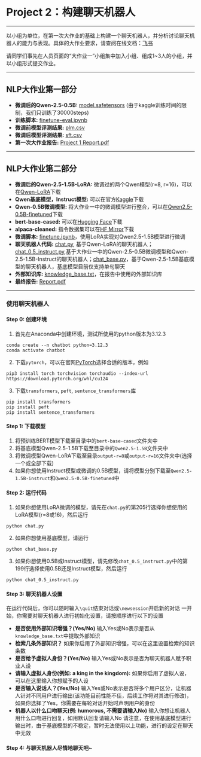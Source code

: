 # Project 2：构建聊天机器人

---

以小组为单位，在第一次大作业的基础上构建一个聊天机器人，并分析讨论聊天机器人的能力与表现。具体的大作业要求，请查阅在线文档：[飞书](https://vs74u9rj3b.feishu.cn/docx/ReWvdQn7WoWePxxvcFDcpe3nnWf)

请同学们事先在人员页面的“大作业一”小组集中加入小组、组成1~3人的小组，并以小组形式提交作业。

----
## NLP大作业第一部分
* **微调后的Qwen-2.5-0.5B:** [model.safetensors](https://jbox.sjtu.edu.cn/l/bH1iaH) (由于kaggle训练时间的限制，我们只训练了30000steps)
* **训练脚本:** [finetune-eval.ipynb](./Experiment/finetune-eval.ipynb)
* **微调前模型评测结果:** [plm.csv](./Experiment/plm.csv)
* **微调后模型评测结果:** [sft.csv](./Experiment/sft.csv)
* **第一次大作业报告:** [Project 1 Report.pdf](./Report/Project%201%20Report.pdf)
----
## NLP大作业第二部分
* **微调后的Qwen-2.5-1.5B-LoRA:** 微调过的两个Qwen模型(r=8, r=16)，可以在[Qwen-LoRA](https://jbox.sjtu.edu.cn/l/71i9fF)下载
* **Qwen基底模型，Instruct模型:** 可以在官方[Kaggle](https://www.kaggle.com/models/qwen-lm/qwen2.5)下载
* **Qwen-0.5B微调模型:** 将大作业一中的微调模型进行整合，可以在[Qwen2.5-0.5B-finetuned](https://jbox.sjtu.edu.cn/l/A12axl)下载
* **bert-base-cased:** 可以在[Hugging Face](https://huggingface.co/google-bert/bert-base-cased)下载
* **alpaca-cleaned:** 指令数据集可以在[HF Mirror](https://hf-mirror.com/datasets/yahma/alpaca-cleaned)下载
* **微调脚本:** [finetune.ipynb](./Experiment/finetune.ipynb)，使用LoRA实现对Qwen2.5-1.5B模型进行微调
* **聊天机器人代码:** [chat.py](./Experiment/chat.py), 基于Qwen-LoRA的聊天机器人；[chat_0.5_instruct.py](./Experiment/chat_0.5_instruct.py),基于大作业一中的Qwen-2.5-0.5B微调模型和Qwen-2.5-1.5B-Instruct的聊天机器人；[chat_base.py](./Experiment/chat_base.py)，基于Qwen-2.5-1.5B基底模型的聊天机器人，基底模型目前仅支持单句聊天
* **外部知识库:** [knowledge_base.txt](./Experiment/knowledge_base.txt)，在报告中使用的外部知识库
* **最终报告:** [Report.pdf](./Report/Final%20Report.pdf)
----
### 使用聊天机器人
#### Step 0: 创建环境
1. 首先在Anaconda中创建环境，测试所使用的python版本为3.12.3
```
conda create --n chatbot python=3.12.3
conda activate chatbot
```
2. 下载`pytorch`，可以在官网[PyTorch](https://pytorch.org/get-started/locally/)选择合适的版本，例如
```
pip3 install torch torchvision torchaudio --index-url https://download.pytorch.org/whl/cu124
```
3. 下载`transformers`, `peft`, `sentence_transformers`库
```
pip install transformers
pip install peft
pip install sentence_transformers
```
#### Step 1: 下载模型
1. 将预训练BERT模型下载至目录中的`bert-base-cased`文件夹中
2. 将基底模型Qwen-2.5-1.5B下载至目录中的`Qwen2.5-1.5B`文件夹中
3. 将微调模型Qwen-LoRA下载至目录`output-r=8`或`output-r=16`文件夹中(选择一个或全部下载)
4. 如果你想使用Instruct模型或微调的0.5B模型，请将模型分别下载至`Qwen2.5-1.5B-instruct`和`Qwen2.5-0.5B-finetuned`中

#### Step 2: 运行代码
1. 如果你想使用LoRA微调的模型，请先在`chat.py`的第205行选择你想使用的LoRA模型(r=8或16)，然后运行
```
python chat.py
```
2. 如果你想使用基底模型，请运行
```
python chat_base.py
```
3. 如果你想使用0.5B或Instruct模型，请先修改`chat_0.5_instruct.py`中的第199行选择使用0.5B还是Instruct模型，然后运行
```
python chat_0.5_instruct.py
```

#### Step 3: 聊天机器人设置
在运行代码后，你可以随时输入`\quit`结束对话或`\newsession`开启新的对话
一开始，你需要对聊天机器人进行初始化设置，请按顺序进行以下的设置
- **是否使用外部知识增强？(Yes/No)** 输入Yes或No表示是否从`knowledge_base.txt`中提取外部知识
- **检索几条外部知识？** 如果你启用了外部知识增强，可以在这里设置检索的知识条数
- **是否给予虚拟人身份？(Yes/No)** 输入Yes或No表示是否为聊天机器人赋予职业人设
- **请输入虚拟人身份(例如: a king in the kingdom):** 如果你启用了虚拟人设，可以在这里输入你想赋予的人设
- **是否输入说话人？(Yes/No)** 输入Yes或No表示是否将多个用户区分，让机器人针对不同用户进行输出(该功能目前性能不佳，后续工作将对其进行修改)，如果你选择了Yes，你需要在每轮对话开始时声明用户的身份
- **机器人以什么口吻聊天(例: humorous, 不需要请输入No)** 输入你想让机器人用什么口吻进行回复，如用默认回复请输入No
请注意，在使用基底模型进行输出时，由于基底模型的不稳定，暂时无法使用以上功能，进行的设定在聊天中无效

#### Step 4: 与聊天机器人尽情地聊天吧~